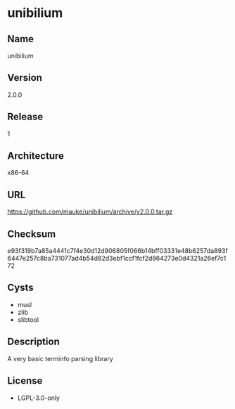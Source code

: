 # unibilium

## Name
unibilium

## Version
2.0.0

## Release
1

## Architecture
x86-64

## URL
https://github.com/mauke/unibilium/archive/v2.0.0.tar.gz

## Checksum
e93f319b7a85a4441c7f4e30d12d906805f066b14bff03331e48b6257da893f6447e257c8ba731077ad4b54d82d3ebf1ccf1fcf2d864273e0d4321a26ef7c172

## Cysts
* musl
* zlib
* slibtool

## Description
A very basic terminfo parsing library

## License
* LGPL-3.0-only
